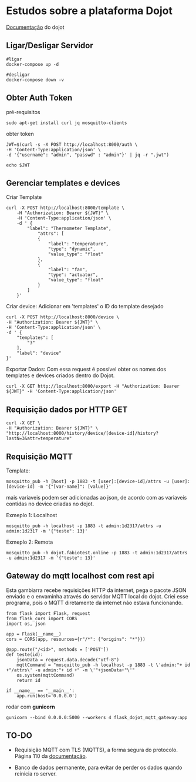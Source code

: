 # Estudos sobre a plataforma Dojot

[Documentação](https://dojotdocs.readthedocs.io/_/downloads/dojotdocs-ptbr/pt_BR/latest/pdf/) do dojot





## Ligar/Desligar Servidor

```
#ligar
docker-compose up -d

#desligar
docker-compose down -v
```






## Obter Auth Token

pré-requisitos
```
sudo apt-get install curl jq mosquitto-clients
```

obter token
```
JWT=$(curl -s -X POST http://localhost:8000/auth \
-H 'Content-Type:application/json' \
-d '{"username": "admin", "passwd" : "admin"}' | jq -r ".jwt")

echo $JWT
```





## Gerenciar templates e devices

Criar Template
```
curl -X POST http://localhost:8000/template \
    -H "Authorization: Bearer ${JWT}" \
    -H 'Content-Type:application/json' \
    -d ' {
        "label": "Thermometer Template",
            "attrs": [
            {
                "label": "temperature",
                "type": "dynamic",
                "value_type": "float"
            },
            {
                "label": "fan",
                "type": "actuator",
                "value_type": "float"
            }
        ]
    }'
```

Criar device: Adicionar em 'templates' o ID do template desejado
```
curl -X POST http://localhost:8000/device \
-H "Authorization: Bearer ${JWT}" \
-H 'Content-Type:application/json' \
-d ' {
    "templates": [
        "3"
    ],
    "label": "device"
}'
```

Exportar Dados: Com essa request é possível obter os nomes dos templates e devices criados dentro do Dojot.
```
curl -X GET http://localhost:8000/export -H "Authorization: Bearer ${JWT}" -H 'Content-Type:application/json'
```




## Requisição dados por HTTP GET

```
curl -X GET \
-H "Authorization: Bearer ${JWT}" \
"http://localhost:8000/history/device/[device-id]/history?lastN=3&attr=temperature"

```


## Requisição MQTT

Template:
```
mosquitto_pub -h [host] -p 1883 -t [user]:[device-id]/attrs -u [user]:[device-id] -m '{"[var-name]": [value]}'
```
mais variaveis podem ser adicionadas ao json, de acordo com as variaveis contidas no device criadas no dojot.

Exmeplo 1: Localhost
```
mosquitto_pub -h localhost -p 1883 -t admin:1d2317/attrs -u admin:1d2317 -m '{"teste": 13}'
```

Exmeplo 2: Remota
```
mosquitto_pub -h dojot.fabiotest.online -p 1883 -t admin:1d2317/attrs -u admin:1d2317 -m '{"teste": 13}'
```






## Gateway do mqtt localhost com rest api

Esta gambiarra recebe requisições HTTP da internet, pega o pacote JSON enviado e o envaminha através do servidor MQTT local do dojot. Criei esse programa, pois o MQTT diretamente da internet não estava funcionando.

```
from flask import Flask, request
from flask_cors import CORS
import os, json

app = Flask(__name__)
cors = CORS(app, resources={r"/*": {"origins": "*"}})

@app.route("/<id>", methods = ['POST'])
def teste(id):
    jsonData = request.data.decode("utf-8") 
    mqttCommand = "mosquitto_pub -h localhost -p 1883 -t \'admin:"+ id +"/attrs\' -u admin:"+ id +" -m \'"+jsonData+"\'"
    os.system(mqttCommand)
    return id

if __name__ == '__main__':
    app.run(host='0.0.0.0')
```

rodar com **gunicorn**
```
gunicorn --bind 0.0.0.0:5000 --workers 4 flask_dojot_mqtt_gateway:app
```




## TO-DO

* Requisição MQTT com TLS (MQTTS), a forma segura do protocolo. Página 110 da [documentação](https://dojotdocs.readthedocs.io/_/downloads/dojotdocs-ptbr/pt_BR/latest/pdf/).

* Banco de dados permanente, para evitar de perder os dados quando reinicia ro server.